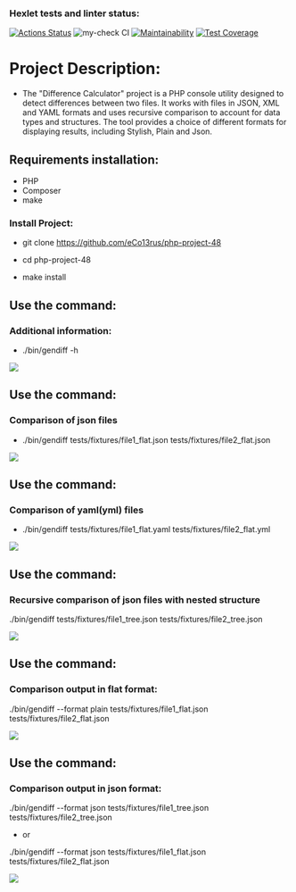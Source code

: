 ### Hexlet tests and linter status:
[![Actions Status](https://github.com/eCo13rus/php-project-48/workflows/hexlet-check/badge.svg)](https://github.com/eCo13rus/php-project-48/actions)
![my-check CI](https://github.com/eCo13rus/php-project-48/actions/workflows/my-check.yml/badge.svg)
[![Maintainability](https://api.codeclimate.com/v1/badges/2ea9e1a47d5c57d93717/maintainability)](https://codeclimate.com/github/eCo13rus/php-project-48/maintainability)
[![Test Coverage](https://api.codeclimate.com/v1/badges/2ea9e1a47d5c57d93717/test_coverage)](https://codeclimate.com/github/eCo13rus/php-project-48/test_coverage)

# Project Description:
 - The "Difference Calculator" project is a PHP console utility designed to detect differences between two files. It works with files in JSON, XML and YAML formats and uses recursive comparison to account for data types and structures. The tool provides a choice of different formats for displaying results, including Stylish, Plain and Json.

## Requirements installation:

- PHP
- Composer
- make

### Install Project:

- git clone https://github.com/eCo13rus/php-project-48

- cd php-project-48

- make install

## Use the command:

### Additional information:
- ./bin/gendiff -h

<a href="https://asciinema.org/a/dnSWy9MbR8C49v9px4tQl7tTp" target="_blank"><img src="https://asciinema.org/a/dnSWy9MbR8C49v9px4tQl7tTp.svg" /></a>

## Use the command:

### Comparison of json files
- ./bin/gendiff tests/fixtures/file1_flat.json tests/fixtures/file2_flat.json 

<a href="https://asciinema.org/a/n1OhFzkY1uFhYCTxoar43PVHW" target="_blank"><img src="https://asciinema.org/a/n1OhFzkY1uFhYCTxoar43PVHW.svg" /></a>

## Use the command:

### Comparison of yaml(yml) files
- ./bin/gendiff tests/fixtures/file1_flat.yaml tests/fixtures/file2_flat.yml

<a href="https://asciinema.org/a/Mh4N3xsA6SHkSXRZlZuxO0odJ" target="_blank"><img src="https://asciinema.org/a/Mh4N3xsA6SHkSXRZlZuxO0odJ.svg" /></a>

## Use the command:

### Recursive comparison of json files with nested structure
./bin/gendiff tests/fixtures/file1_tree.json tests/fixtures/file2_tree.json

<a href="https://asciinema.org/a/L3bhoI5yP4svgxqpaeupjMDtw" target="_blank"><img src="https://asciinema.org/a/L3bhoI5yP4svgxqpaeupjMDtw.svg" /></a>

## Use the command:

### Comparison output in flat format:
./bin/gendiff --format plain tests/fixtures/file1_flat.json tests/fixtures/file2_flat.json

<a href="https://asciinema.org/a/W6JE0GdDzbJQp6cANr9K6SfxZ" target="_blank"><img src="https://asciinema.org/a/W6JE0GdDzbJQp6cANr9K6SfxZ.svg" /></a>

## Use the command:

### Comparison output in json format:
./bin/gendiff --format json tests/fixtures/file1_tree.json tests/fixtures/file2_tree.json

- or

./bin/gendiff --format json tests/fixtures/file1_flat.json tests/fixtures/file2_flat.json

<a href="https://asciinema.org/a/YqHXzm0McftQRNS7NwM9Hwgo1" target="_blank"><img src="https://asciinema.org/a/YqHXzm0McftQRNS7NwM9Hwgo1.svg" /></a>